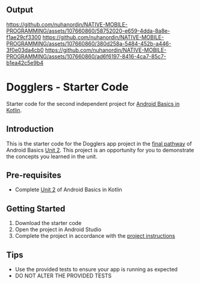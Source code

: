 Output
----

https://github.com/nuhanordin/NATIVE-MOBILE-PROGRAMMING/assets/107660860/58752020-e659-4dda-8a8e-f1ae29cf3300
https://github.com/nuhanordin/NATIVE-MOBILE-PROGRAMMING/assets/107660860/380d258a-5484-452b-a446-3f0e03da4cb0
https://github.com/nuhanordin/NATIVE-MOBILE-PROGRAMMING/assets/107660860/ad6f6197-8416-4ca7-85c7-b1ea42c5e9b4

Dogglers - Starter Code
==================================

Starter code for the second independent project for [Android Basics in Kotlin](https://developer.android.com/courses/android-basics-kotlin/course).

Introduction
------------

This is the starter code for the Dogglers app project in the [final pathway](https://developer.android.com/courses/pathways/android-basics-kotlin-unit-2-pathway-3) of Android Basics [Unit 2](https://developer.android.com/courses/android-basics-kotlin/unit-2). This project is an opportunity for you to demonstrate the concepts you learned in the unit.

Pre-requisites
--------------

- Complete [Unit 2](https://developer.android.com/courses/android-basics-kotlin/unit-2) of Android Basics in Kotlin

Getting Started
---------------

1. Download the starter code
2. Open the project in Android Studio
3. Complete the project in accordance with the [project instructions](https://developer.android.com/codelabs/basic-android-kotlin-training-project-dogglers-app?continue=https%3A%2F%2Fdeveloper.android.com%2Fcourses%2Fpathways%2Fandroid-basics-kotlin-unit-2-pathway-3%23codelab-https%3A%2F%2Fdeveloper.android.com%2Fcodelabs%2Fbasic-android-kotlin-training-project-dogglers-app#0)

Tips
----

- Use the provided tests to ensure your app is running as expected
- DO NOT ALTER THE PROVIDED TESTS

